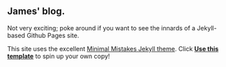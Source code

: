 
## James' blog.

Not very exciting; poke around if you want to see the innards of a Jekyll-based Github Pages site.

This site uses the excellent [Minimal Mistakes Jekyll theme](https://github.com/mmistakes/minimal-mistakes). Click [**Use this template**](https://github.com/mmistakes/mm-github-pages-starter/generate) to spin up your own copy!